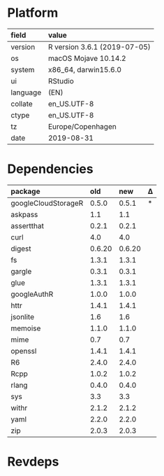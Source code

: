 # Platform

|field    |value                        |
|:--------|:----------------------------|
|version  |R version 3.6.1 (2019-07-05) |
|os       |macOS Mojave 10.14.2         |
|system   |x86_64, darwin15.6.0         |
|ui       |RStudio                      |
|language |(EN)                         |
|collate  |en_US.UTF-8                  |
|ctype    |en_US.UTF-8                  |
|tz       |Europe/Copenhagen            |
|date     |2019-08-31                   |

# Dependencies

|package             |old    |new    |Δ  |
|:-------------------|:------|:------|:--|
|googleCloudStorageR |0.5.0  |0.5.1  |*  |
|askpass             |1.1    |1.1    |   |
|assertthat          |0.2.1  |0.2.1  |   |
|curl                |4.0    |4.0    |   |
|digest              |0.6.20 |0.6.20 |   |
|fs                  |1.3.1  |1.3.1  |   |
|gargle              |0.3.1  |0.3.1  |   |
|glue                |1.3.1  |1.3.1  |   |
|googleAuthR         |1.0.0  |1.0.0  |   |
|httr                |1.4.1  |1.4.1  |   |
|jsonlite            |1.6    |1.6    |   |
|memoise             |1.1.0  |1.1.0  |   |
|mime                |0.7    |0.7    |   |
|openssl             |1.4.1  |1.4.1  |   |
|R6                  |2.4.0  |2.4.0  |   |
|Rcpp                |1.0.2  |1.0.2  |   |
|rlang               |0.4.0  |0.4.0  |   |
|sys                 |3.3    |3.3    |   |
|withr               |2.1.2  |2.1.2  |   |
|yaml                |2.2.0  |2.2.0  |   |
|zip                 |2.0.3  |2.0.3  |   |

# Revdeps

